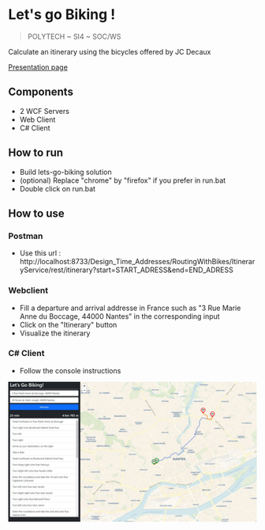 # Let's go Biking !
> POLYTECH ~ SI4 ~ SOC/WS

Calculate an itinerary using the bicycles offered by JC Decaux

[Presentation page](https://lms.univ-cotedazur.fr/course/view.php?id=4334)

## Components

* 2 WCF Servers
* Web Client
* C# Client

## How to run

* Build lets-go-biking solution
* (optional) Replace "chrome" by "firefox" if you prefer in run.bat
* Double click on run.bat

## How to use

### Postman

* Use this url : http://localhost:8733/Design_Time_Addresses/RoutingWithBikes/ItineraryService/rest/itinerary?start=START_ADRESS&end=END_ADRESS

### Webclient

* Fill a departure and arrival addresse in France such as "3 Rue Marie Anne du Boccage, 44000 Nantes" in the corresponding input
* Click on the "Itinerary" button
* Visualize the itinerary

### C# Client

* Follow the console instructions

![Web client](doc/index.png)
